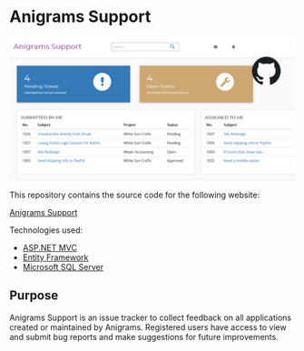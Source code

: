# Anigrams Support

![Social Preview](./social_preview.png)

This repository contains the source code for the following website:

[Anigrams Support](https://support.anigrams.org)

Technologies used:
* [ASP.NET MVC](https://dotnet.microsoft.com/apps/aspnet/mvc)
* [Entity Framework](https://docs.microsoft.com/en-us/ef/)
* [Microsoft SQL Server](https://www.microsoft.com/en-us/sql-server)

## Purpose
Anigrams Support is an issue tracker to collect feedback on all applications created or maintained by Anigrams. Registered users have access to view and submit bug reports and make suggestions for future improvements.

